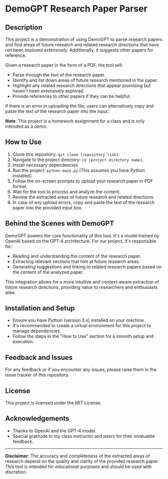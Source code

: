 
# DemoGPT Research Paper Parser

## Description
This project is a demonstration of using DemoGPT to parse research papers and find areas of future research and related research directions that have not been explored extensively. Additionally, it suggests other papers for reference.

Given a research paper in the form of a PDF, the tool will:
- Parse through the text of the research paper.
- Identify and list down areas of future research mentioned in the paper.
- Highlight any related research directions that appear promising but haven't been extensively explored.
- Provide references to other papers if they can be helpful.

If there is an error in uploading the file, users can alternatively copy and paste the text of the research paper into the input.

**Note**: This project is a homework assignment for a class and is only intended as a demo.

## How to Use
1. Clone this repository: `git clone [repository link]`.
2. Navigate to the project directory: `cd [project directory name]`.
3. Install necessary dependencies
4. Run the project: `python main.py` (This assumes you have Python installed).
5. Follow the on-screen prompts to upload your research paper in PDF format.
6. Wait for the tool to process and analyze the content.
7. Review the extracted areas of future research and related directions.
8. In case of any upload errors, copy and paste the text of the research paper into the provided input box.

## Behind the Scenes with DemoGPT
DemoGPT powers the core functionality of this tool. It's a model trained by OpenAI based on the GPT-4 architecture. For our project, it's responsible for:

- Reading and understanding the content of the research paper.
- Extracting relevant sections that hint at future research areas.
- Generating suggestions and linking to related research papers based on the content of the analyzed paper.

This integration allows for a more intuitive and context-aware extraction of future research directions, providing value to researchers and enthusiasts alike.

## Installation and Setup
- Ensure you have Python (version 3.x) installed on your machine.
- It's recommended to create a virtual environment for this project to manage dependencies.
- Follow the steps in the "How to Use" section for a smooth setup and execution.

## Feedback and Issues
For any feedback or if you encounter any issues, please raise them in the issue tracker of this repository.

## License
This project is licensed under the MIT License.

## Acknowledgements
- Thanks to OpenAI and the GPT-4 model.
- Special gratitude to my class instructor and peers for their invaluable feedback.

---

**Disclaimer**: The accuracy and completeness of the extracted areas of research depend on the quality and clarity of the provided research paper. This tool is intended for educational purposes and should be used with discretion.
